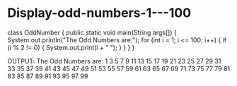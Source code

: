 # Display-odd-numbers-1---100
class OddNumber {
public static void main(String args[]) {
System.out.println("The Odd Numbers are:");
for (int i = 1; i <= 100; i++) {
if (i % 2 != 0) {
System.out.print(i + " ");
}
}
}
}


OUTPUT:
The Odd Numbers are:
1 3 5 7 9 11 13 15 17 19 21 23 25 27 29 31 33 35 37 39 41 43 45 47 49 51 53 55 57 59 61 63 65 67 69 71 73 75 77 79 81 83 85 87 89 91 93 95 97 99
